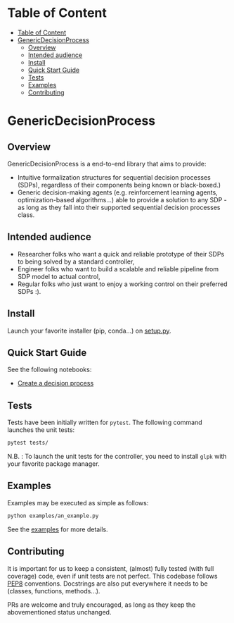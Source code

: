 # Table of Content
- [Table of Content](#table-of-content)
- [GenericDecisionProcess](#genericdecisionprocess)
  - [Overview](#overview)
  - [Intended audience](#intended-audience)
  - [Install](#install)
  - [Quick Start Guide](#quick-start-guide)
  - [Tests](#tests)
  - [Examples](#examples)
  - [Contributing](#contributing)

# GenericDecisionProcess
## Overview

GenericDecisionProcess is a end-to-end library that aims to provide:

-   Intuitive formalization structures for sequential decision processes (SDPs), regardless of their components being known or black-boxed.)
-   Generic decision-making agents (e.g. reinforcement learning agents, optimization-based algorithms...) able to provide a solution to any SDP - as long as they fall into their supported sequential decision processes class.

## Intended audience
-   Researcher folks who want a quick and reliable prototype of their SDPs to being solved by a standard controller,
-   Engineer folks who want to build a scalable and reliable pipeline from SDP model to actual control,
-   Regular folks who just want to enjoy a working control on their preferred SDPs :).

## Install

Launch your favorite installer (pip, conda...) on [setup.py](https://github.com/epochstamp/decision_process/tree/main/setup.py).

## Quick Start Guide

See the following notebooks:

-   [Create a decision process](https://github.com/epochstamp/decision_process/tree/main/decision_making_process_quickie.ipynb)

## Tests

Tests have been initially written for `pytest`. The following command launches the unit tests: 

```bash
pytest tests/
```

N.B. : To launch the unit tests for the controller, you need to install `glpk` with your favorite package manager.

## Examples

Examples may be executed as simple as follows:
```bash
python examples/an_example.py
```

See the [examples](https://github.com/epochstamp/decision_process/tree/main/decision_process_examples) for more details.

## Contributing

It is important for us to keep a consistent, (almost) fully tested (with full coverage) code, even if unit tests are not perfect. This codebase follows [PEP8](https://www.python.org/dev/peps/pep-0008/) conventions. Docstrings are also put everywhere it needs to be (classes, functions, methods...).

PRs are welcome and truly encouraged, as long as they keep the abovementioned status unchanged.
